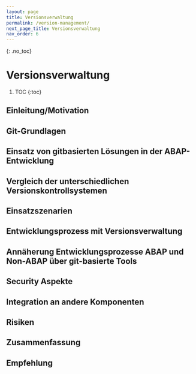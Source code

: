 ```yaml
---
layout: page
title: Versionsverwaltung
permalink: /version-management/
next_page_title: Versionsverwaltung
nav_order: 6
---
```


{: .no_toc}
# Versionsverwaltung

1. TOC
{:toc}

## Einleitung/Motivation
## Git-Grundlagen
## Einsatz von gitbasierten Lösungen in der ABAP-Entwicklung
## Vergleich der unterschiedlichen Versionskontrollsystemen
## Einsatzszenarien
## Entwicklungsprozess mit Versionsverwaltung
## Annäherung Entwicklungsprozesse ABAP und Non-ABAP über git-basierte Tools
## Security Aspekte 
## Integration an andere Komponenten
## Risiken
## Zusammenfassung
## Empfehlung
